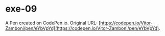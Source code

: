 # exe-09

A Pen created on CodePen.io. Original URL: [https://codepen.io/Vitor-Zamboni/pen/eYbVpYd](https://codepen.io/Vitor-Zamboni/pen/eYbVpYd).

